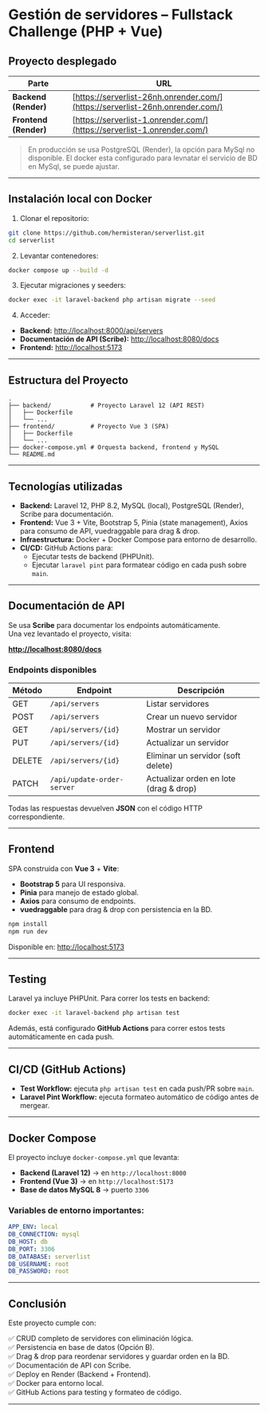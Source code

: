 
# Gestión de servidores – Fullstack Challenge (PHP + Vue)

## Proyecto desplegado

| Parte | URL |
|------|------|
| **Backend (Render)** | [https://serverlist-26nh.onrender.com/](https://serverlist-26nh.onrender.com/) |
| **Frontend (Render)** | [https://serverlist-1.onrender.com/](https://serverlist-1.onrender.com/) |

> En producción se usa PostgreSQL (Render), la opción para MySql no disponible. El docker esta configurado para levnatar el servicio de BD en MySql, se puede ajustar.

---
## Instalación local con Docker

1. Clonar el repositorio:
```bash
git clone https://github.com/hermisteran/serverlist.git
cd serverlist
```

2. Levantar contenedores:
```bash
docker compose up --build -d
```

3. Ejecutar migraciones y seeders:
```bash
docker exec -it laravel-backend php artisan migrate --seed
```

4. Acceder:
- **Backend:** [http://localhost:8000/api/servers](http://localhost:8000/api/servers)
- **Documentación de API (Scribe):** [http://localhost:8080/docs](http://localhost:8080/docs)
- **Frontend:** [http://localhost:5173](http://localhost:5173)

---

## Estructura del Proyecto

```
.
├── backend/           # Proyecto Laravel 12 (API REST)
│   ├── Dockerfile
│   └── ...
├── frontend/          # Proyecto Vue 3 (SPA)
│   ├── Dockerfile
│   └── ...
├── docker-compose.yml # Orquesta backend, frontend y MySQL
└── README.md
```

---

## Tecnologías utilizadas

- **Backend:** Laravel 12, PHP 8.2, MySQL (local), PostgreSQL (Render), Scribe para documentación.
- **Frontend:** Vue 3 + Vite, Bootstrap 5, Pinia (state management), Axios para consumo de API, vuedraggable para drag & drop.
- **Infraestructura:** Docker + Docker Compose para entorno de desarrollo.
- **CI/CD:** GitHub Actions para:
  - Ejecutar tests de backend (PHPUnit).
  - Ejecutar `laravel pint` para formatear código en cada push sobre `main`.

---



## Documentación de API

Se usa **Scribe** para documentar los endpoints automáticamente.  
Una vez levantado el proyecto, visita:

 **[http://localhost:8080/docs](http://localhost:8080/docs)**

### Endpoints disponibles

| Método | Endpoint | Descripción |
|-------|-----------|-------------|
| GET   | `/api/servers` | Listar servidores |
| POST  | `/api/servers` | Crear un nuevo servidor |
| GET   | `/api/servers/{id}` | Mostrar un servidor |
| PUT   | `/api/servers/{id}` | Actualizar un servidor |
| DELETE| `/api/servers/{id}` | Eliminar un servidor (soft delete) |
| PATCH | `/api/update-order-server` | Actualizar orden en lote (drag & drop) |

Todas las respuestas devuelven **JSON** con el código HTTP correspondiente.

---

## Frontend

SPA construida con **Vue 3** + **Vite**:

- **Bootstrap 5** para UI responsiva.
- **Pinia** para manejo de estado global.
- **Axios** para consumo de endpoints.
- **vuedraggable** para drag & drop con persistencia en la BD.

```bash
npm install
npm run dev
```

Disponible en: [http://localhost:5173](http://localhost:5173)

---

## Testing

Laravel ya incluye PHPUnit. Para correr los tests en backend:

```bash
docker exec -it laravel-backend php artisan test
```

Además, está configurado **GitHub Actions** para correr estos tests automáticamente en cada push.

---

## CI/CD (GitHub Actions)

- **Test Workflow:** ejecuta `php artisan test` en cada push/PR sobre `main`.
- **Laravel Pint Workflow:** ejecuta formateo automático de código antes de mergear.

---

## Docker Compose

El proyecto incluye `docker-compose.yml` que levanta:

- **Backend (Laravel 12)** → en `http://localhost:8000`
- **Frontend (Vue 3)** → en `http://localhost:5173`
- **Base de datos MySQL 8** → puerto `3306`

### Variables de entorno importantes:

```yaml
APP_ENV: local
DB_CONNECTION: mysql
DB_HOST: db
DB_PORT: 3306
DB_DATABASE: serverlist
DB_USERNAME: root
DB_PASSWORD: root
```

---

## Conclusión

Este proyecto cumple con:

✅ CRUD completo de servidores con eliminación lógica.  
✅ Persistencia en base de datos (Opción B).  
✅ Drag & drop para reordenar servidores y guardar orden en la BD.  
✅ Documentación de API con Scribe.  
✅ Deploy en Render (Backend + Frontend).  
✅ Docker para entorno local.  
✅ GitHub Actions para testing y formateo de código.

---



